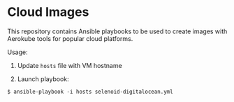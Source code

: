 # Cloud Images

This repository contains Ansible playbooks to be used to create images with Aerokube tools for popular cloud platforms.

Usage:

1. Update `hosts` file with VM hostname

2. Launch playbook:
```
$ ansible-playbook -i hosts selenoid-digitalocean.yml
```
